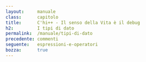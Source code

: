 ```yaml
---
layout:     manuale
class:      capitolo
title:      C'hi++ - Il senso della Vita è il debug
h2:         I tipi di dato
permalink:  /manuale/tipi-di-dato
precedente: commenti
seguente:   espressioni-e-operatori
bozza:      true
---
```


<blockquote class="motto">
</blockquote>
